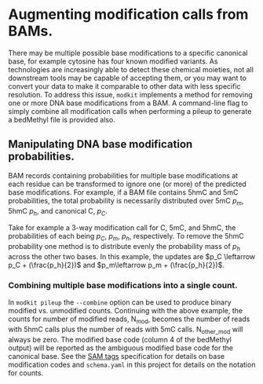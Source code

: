 # Augmenting modification calls from BAMs.

There may be multiple possible base modifications to a specific canonical base, for example cytosine has four
known modified variants. As technologies are increasingly able to detect these chemical moieties, not all
downstream tools may be capable of accepting them, or you may want to convert your data to make it comparable
to other data with less specific resolution. To address this issue, `modkit` implements a method for removing
one or more DNA base modifications from a BAM. A command-line flag to simply combine all
modification calls when performing a pileup to generate a bedMethyl file is provided also.


## Manipulating DNA base modification probabilities.

BAM records containing probabilities for multiple base modifications at each residue can be transformed to
ignore one (or more) of the predicted base modifications. For example, if a BAM file contains 5hmC and 5mC
probabilities, the total probability is necessarily distributed over 5mC $p_m$, 5hmC $p_h$, and canonical
C, $p_{C}$.

Take for example a 3-way modification call for C, 5mC, and 5hmC, the probabilities of each being $p_{C}$,
$p_{m}$, $p_{h}$, respectively. To remove the 5hmC probability one method is to distribute evenly the
probability mass of $p_{h}$ across the other two bases. In this example, the updates are $p_C \leftarrow p_C + (\frac{p_h}{2})$ and $p_m\leftarrow p_m + (\frac{p_h}{2})$.


### Combining multiple base modifications into a single count.

In `modkit pileup` the `--combine` option can be used to produce binary modified vs. unmodified counts. Continuing
with the above example, the counts for number of modified reads, N<sub>mod</sub>, becomes the number of reads with
5hmC calls plus the number of reads with 5mC calls. N<sub>other_mod</sub> will always be zero. The modified base code (column 4 of the bedMethyl output) will
be reported as the ambiguous modified base code for the canonical base. See
the [SAM tags](https://samtools.github.io/hts-specs/SAMtags.pdf) specification for details on base modification codes and `schema.yaml` in
this project for details on the notation for counts.
